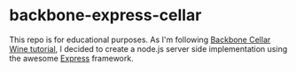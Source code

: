 backbone-express-cellar
=======================

This repo is for educational purposes.
As I'm following [Backbone Cellar Wine tutorial](http://coenraets.org/blog/2011/12/backbone-js-wine-cellar-tutorial-part-1-getting-started/), I decided to create a node.js server side implementation using the awesome [Express](https://github.com/visionmedia/express) framework.
